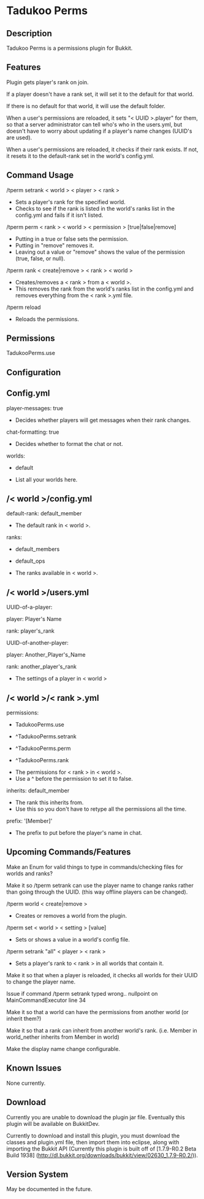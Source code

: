 Tadukoo Perms
=============

Description
-----------
Tadukoo Perms is a permissions plugin for Bukkit.

Features
--------
Plugin gets player's rank on join.

If a player doesn't have a rank set, it will set it to the default for that world.

If there is no default for that world, it will use the default folder.

When a user's permissions are reloaded, it sets "< UUID >.player" for them, so that a server administrator can tell who's who in the users.yml, but doesn't 
have to worry about updating if a player's name changes (UUID's are used).

When a user's permissions are reloaded, it checks if their rank exists. If not, it resets it to the default-rank set in the world's config.yml.

Command Usage
-------------
/tperm setrank < world > < player > < rank >
* Sets a player's rank for the specified world.
* Checks to see if the rank is listed in the world's ranks list in the config.yml and fails if it isn't listed.

/tperm perm < rank > < world > < permission > [true|false|remove]
* Putting in a true or false sets the permission.
* Putting in "remove" removes it.
* Leaving out a value or "remove" shows the value of the permission (true, false, or null).

/tperm rank < create|remove > < rank > < world >
* Creates/removes a < rank > from a < world >.
* This removes the rank from the world's ranks list in the config.yml and removes everything from the < rank >.yml file.

/tperm reload
* Reloads the permissions.

Permissions
-----------
TadukooPerms.use

Configuration
-------------
Config.yml
----------
player-messages: true
* Decides whether players will get messages when their rank changes.

chat-formatting: true
* Decides whether to format the chat or not.

worlds:

- default
* List all your worlds here.

/< world >/config.yml
-------------------
default-rank: default_member
* The default rank in < world >.

ranks:

- default_members

- default_ops
* The ranks available in < world >.

/< world >/users.yml
------------------
UUID-of-a-player:

   player: Player's Name
   
   rank: player's_rank
   
UUID-of-another-player:

   player: Another_Player's_Name
   
   rank: another_player's_rank
* The settings of a player in < world >

/< world >/< rank >.yml
-------------------
permissions:

- TadukooPerms.use

- ^TadukooPerms.setrank

- ^TadukooPerms.perm

- ^TadukooPerms.rank
* The permissions for < rank > in < world >.
* Use a ^ before the permission to set it to false.

inherits: default_member
* The rank this inherits from.
* Use this so you don't have to retype all the permissions all the time.

prefix: '[Member]'
* The prefix to put before the player's name in chat.

Upcoming Commands/Features
--------------------------
Make an Enum for valid things to type in commands/checking files for worlds and ranks?

Make it  so /tperm setrank can use the player name to change ranks rather than going through the UUID. (this way offline players can be changed).

/tperm world < create|remove > <world>
* Creates or removes a world from the plugin.

/tperm set < world > < setting > [value]
* Sets or shows a value in a world's config file.

/tperm setrank "all" < player > < rank >
* Sets a player's rank to < rank > in all worlds that contain it.

Make it so that when a player is reloaded, it checks all worlds for their UUID to change the player name.

Issue if command /tperm setrank typed wrong.. nullpoint on MainCommandExecutor line 34

Make it so that a world can have the permissions from another world (or inherit them?)

Make it so that a rank can inherit from another world's rank. (i.e. Member in world_nether inherits from Member in world)

Make the display name change configurable.

Known Issues
------------
None currently.

Download
--------
Currently you are unable to download the plugin jar file. Eventually this plugin will be available on BukkitDev.

Currently to download and install this plugin, you must download the classes and plugin.yml file, then import them into eclipse, along with importing the
Bukkit API (Currently this plugin is built off of [1.7.9-R0.2 Beta Build 1938] (http://dl.bukkit.org/downloads/bukkit/view/02630_1.7.9-R0.2/)).

Version System
--------------
May be documented in the future.
